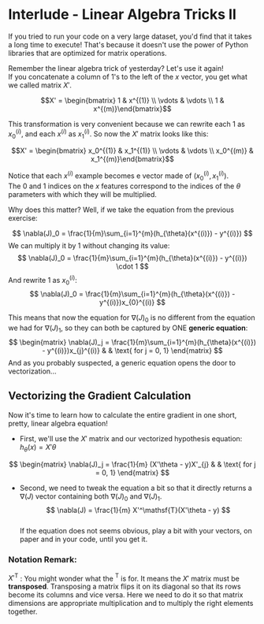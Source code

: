 # Interlude - Linear Algebra Tricks II

If you tried to run your code on a very large dataset, you'd find that it takes a long time to execute! That's because it doesn't use the power of Python libraries that are optimized for matrix operations.

Remember the linear algebra trick of yesterday? Let's use it again!  
If you concatenate a column of $1$'s to the left of the $x$ vector, you get what we called matrix $X'$.   

$$X' = \begin{bmatrix} 1 & x^{(1)} \\ \vdots & \vdots \\ 1 & x^{(m)}\end{bmatrix}$$

This transformation is very convenient because we can rewrite each $1$ as $x_0^{(i)}$, and each $x^{(i)}$ as $x_1^{(i)}$. So now the $X'$ matrix looks like this:

$$X' = \begin{bmatrix} x_0^{(1)} & x_1^{(1)} \\ \vdots & \vdots \\ x_0^{(m)} & x_1^{(m)}\end{bmatrix}$$

Notice that each $x^{(i)}$ example becomes e vector made of $(x^{(i)}_0, x^{(i)}_1)$.  
The $0$ and $1$ indices on the $x$ features correspond to the indices of the $\theta$ parameters with which they will be multiplied.

Why does this matter? Well, if we take the equation from the previous exercise:  

$$
\nabla(J)_0 = \frac{1}{m}\sum_{i=1}^{m}(h_{\theta}(x^{(i)}) - y^{(i)})
$$
We can multiply it by $1$ without changing its value:
$$
\nabla(J)_0 = \frac{1}{m}\sum_{i=1}^{m}(h_{\theta}(x^{(i)}) - y^{(i)}) \cdot 1
$$
And rewrite $1$ as  $x_0^{(i)}$:
$$
\nabla(J)_0 = \frac{1}{m}\sum_{i=1}^{m}(h_{\theta}(x^{(i)}) - y^{(i)})x_{0}^{(i)}
$$

This means that now the equation for $\nabla(J)_0$ is no different from the equation we had for $\nabla(J)_1$, so they can both be captured by ONE **generic equation**:
$$
\begin{matrix}
\nabla(J)_j = \frac{1}{m}\sum_{i=1}^{m}(h_{\theta}(x^{(i)}) - y^{(i)})x_{j}^{(i)} & & \text{ for j = 0, 1}    
\end{matrix}
$$
And as you probably suspected, a generic equation opens the door to vectorization...

## Vectorizing the Gradient Calculation

Now it's time to learn how to calculate the entire gradient in one short, pretty, linear algebra equation!  
- First, we'll use the $X'$ matrix and our vectorized hypothesis equation: $h_{\theta}(x)=X'\theta$

$$
\begin{matrix}
\nabla(J)_j = \frac{1}{m} (X'\theta - y)X'_{j} & & \text{ for j = 0, 1}
\end{matrix}
$$
- Second, we need to tweak the equation a bit so that it directly returns a $\nabla(J)$ vector containing both $\nabla(J)_0$ and $\nabla(J)_1$.
$$
\nabla(J) = \frac{1}{m} X'^\mathsf{T}(X'\theta - y)    
$$  
If the equation does not seems obvious, play a bit with your vectors, on paper and in your code, until you get it. 

### Notation Remark: 
$X'^\mathsf{T}$ : You might wonder what the $^\mathsf{T}$ is for. It means the $X'$ matrix must be **transposed**. Transposing a matrix flips it on its diagonal so that its rows become its columns and vice versa. Here we need to do it so that matrix dimensions are appropriate multiplication and to multiply the right elements together. 

